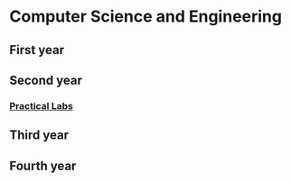# Computer Science and Engineering

## First year

## Second year
### [Practical Labs](./cse/second.md)

## Third year


## Fourth year